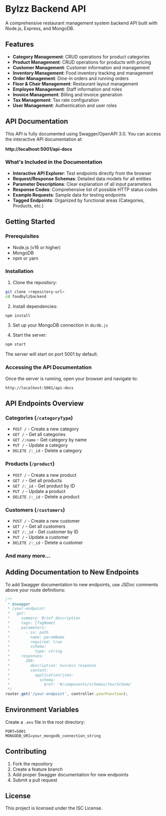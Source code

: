 # Bylzz Backend API

A comprehensive restaurant management system backend API built with Node.js, Express, and MongoDB.

## Features

- **Category Management**: CRUD operations for product categories
- **Product Management**: CRUD operations for products with pricing
- **Customer Management**: Customer information and management
- **Inventory Management**: Food inventory tracking and management
- **Order Management**: Dine-in orders and running orders
- **Floor & Chair Management**: Restaurant layout management
- **Employee Management**: Staff information and roles
- **Invoice Management**: Billing and invoice generation
- **Tax Management**: Tax rate configuration
- **User Management**: Authentication and user roles

## API Documentation

This API is fully documented using Swagger/OpenAPI 3.0. You can access the interactive API documentation at:

**http://localhost:5001/api-docs**

### What's Included in the Documentation

- **Interactive API Explorer**: Test endpoints directly from the browser
- **Request/Response Schemas**: Detailed data models for all entities
- **Parameter Descriptions**: Clear explanation of all input parameters
- **Response Codes**: Comprehensive list of possible HTTP status codes
- **Example Requests**: Sample data for testing endpoints
- **Tagged Endpoints**: Organized by functional areas (Categories, Products, etc.)

## Getting Started

### Prerequisites

- Node.js (v16 or higher)
- MongoDB
- npm or yarn

### Installation

1. Clone the repository:
```bash
git clone <repository-url>
cd foodbylzbackend
```

2. Install dependencies:
```bash
npm install
```

3. Set up your MongoDB connection in `db/db.js`

4. Start the server:
```bash
npm start
```

The server will start on port 5001 by default.

### Accessing the API Documentation

Once the server is running, open your browser and navigate to:

```
http://localhost:5001/api-docs
```

## API Endpoints Overview

### Categories (`/categoryType`)
- `POST /` - Create a new category
- `GET /` - Get all categories
- `GET /:name` - Get category by name
- `PUT /` - Update a category
- `DELETE /:_id` - Delete a category

### Products (`/product`)
- `POST /` - Create a new product
- `GET /` - Get all products
- `GET /:_id` - Get product by ID
- `PUT /` - Update a product
- `DELETE /:_id` - Delete a product

### Customers (`/customers`)
- `POST /` - Create a new customer
- `GET /` - Get all customers
- `GET /:_id` - Get customer by ID
- `PUT /` - Update a customer
- `DELETE /:_id` - Delete a customer

### And many more...

## Adding Documentation to New Endpoints

To add Swagger documentation to new endpoints, use JSDoc comments above your route definitions:

```javascript
/**
 * @swagger
 * /your-endpoint:
 *   get:
 *     summary: Brief description
 *     tags: [TagName]
 *     parameters:
 *       - in: path
 *         name: paramName
 *         required: true
 *         schema:
 *           type: string
 *     responses:
 *       200:
 *         description: Success response
 *         content:
 *           application/json:
 *             schema:
 *               $ref: '#/components/schemas/YourSchema'
 */
router.get('/your-endpoint', controller.yourFunction);
```

## Environment Variables

Create a `.env` file in the root directory:

```env
PORT=5001
MONGODB_URI=your_mongodb_connection_string
```

## Contributing

1. Fork the repository
2. Create a feature branch
3. Add proper Swagger documentation for new endpoints
4. Submit a pull request

## License

This project is licensed under the ISC License.
